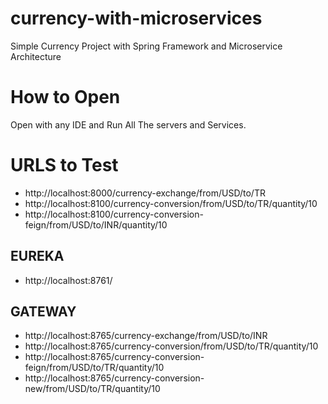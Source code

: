 # currency-with-microservices
Simple Currency Project with Spring Framework and Microservice Architecture
# How to Open
Open with any IDE and Run All The servers and Services.
# URLS to Test
* http://localhost:8000/currency-exchange/from/USD/to/TR
* http://localhost:8100/currency-conversion/from/USD/to/TR/quantity/10
* http://localhost:8100/currency-conversion-feign/from/USD/to/INR/quantity/10
## EUREKA
* http://localhost:8761/
## GATEWAY
* http://localhost:8765/currency-exchange/from/USD/to/INR
* http://localhost:8765/currency-conversion/from/USD/to/TR/quantity/10
* http://localhost:8765/currency-conversion-feign/from/USD/to/TR/quantity/10
* http://localhost:8765/currency-conversion-new/from/USD/to/TR/quantity/10
